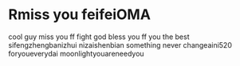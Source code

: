 # Rmiss you feifeiOMA
cool guy
miss you ff
fight
god bless you ff
you the best
sifengzhengbanizhui
nizaishenbian
something never changeaini520
foryoueverydai
moonlightyouareneedyou
